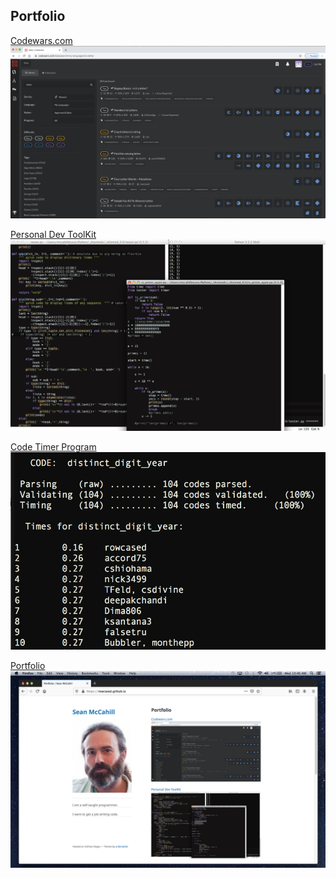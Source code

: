 ## Portfolio

[Codewars.com](/codewars.md)
<img src="images/codewars kata.png?raw=true"/>

[Personal Dev ToolKit](/toolkit.md)
<img src="images/dev_toolz.png?raw=true"/>

[Code Timer Program](/code_timer.md)
<img src="images/timer_screen_shot.png?raw=true"/>

[Portfolio](/portfolio.md)
<img src="images/portfolio_screen_shot.png?raw=true"/>
